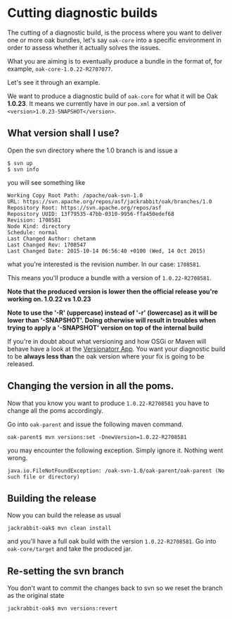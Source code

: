 <!--
   Licensed to the Apache Software Foundation (ASF) under one or more
   contributor license agreements.  See the NOTICE file distributed with
   this work for additional information regarding copyright ownership.
   The ASF licenses this file to You under the Apache License, Version 2.0
   (the "License"); you may not use this file except in compliance with
   the License.  You may obtain a copy of the License at

       http://www.apache.org/licenses/LICENSE-2.0

   Unless required by applicable law or agreed to in writing, software
   distributed under the License is distributed on an "AS IS" BASIS,
   WITHOUT WARRANTIES OR CONDITIONS OF ANY KIND, either express or implied.
   See the License for the specific language governing permissions and
   limitations under the License.
  -->

# Cutting diagnostic builds

The cutting of a diagnostic build, is the process where you want to
deliver one or more oak bundles, let's say `oak-core` into a specific
environment in order to assess whether it actually solves the issues.

What you are aiming is to eventually produce a bundle in the format
of, for example, `oak-core-1.0.22-R2707077`.

Let's see it through an example.

We want to produce a diagnostic build of `oak-core` for what it will
be Oak **1.0.23**. It means we currently have in our `pom.xml` a
version of `<version>1.0.23-SNAPSHOT</version>`.

## What version shall I use?

Open the svn directory where the 1.0 branch is and issue a

    $ svn up
    $ svn info

you will see something like

    Working Copy Root Path: /apache/oak-svn-1.0
    URL: https://svn.apache.org/repos/asf/jackrabbit/oak/branches/1.0
    Repository Root: https://svn.apache.org/repos/asf
    Repository UUID: 13f79535-47bb-0310-9956-ffa450edef68
    Revision: 1708581
    Node Kind: directory
    Schedule: normal
    Last Changed Author: chetanm
    Last Changed Rev: 1708547
    Last Changed Date: 2015-10-14 06:56:40 +0100 (Wed, 14 Oct 2015)

what you're interested is the revision number. In our case: `1708581`.

This means you'll produce a bundle with a version of
`1.0.22-R2708581`.

**Note that the produced version is lower then the official release
  you're working on. 1.0.22 vs 1.0.23**
  
**Note to use the '-R' (uppercase) instead of '-r' (lowercase) as it
  will be lower than '-SNAPSHOT'. Doing otherwise will result in
  troubles when trying to apply a '-SNAPSHOT' version on top of the
  internal build**

If you're in doubt about what versioning and how OSGi or Maven will
behave have a look at the
[Versionatorr App](http://versionatorr.appspot.com/). You want your
diagnostic build to be **always less than** the oak version where your
fix is going to be released.

## Changing the version in all the poms.

Now that you know you want to produce `1.0.22-R2708581` you have to
change all the poms accordingly.

Go into `oak-parent` and issue the following maven command.

    oak-parent$ mvn versions:set -DnewVersion=1.0.22-R2708581

you may encounter the following exception. Simply ignore it. Nothing
went wrong.

    java.io.FileNotFoundException: /oak-svn-1.0/oak-parent/oak-parent (No such file or directory)

## Building the release

Now you can build the release as usual

    jackrabbit-oak$ mvn clean install

and you'll have a full oak build with the version
`1.0.22-R2708581`. Go into `oak-core/target` and take the produced
jar.

## Re-setting the svn branch

You don't want to commit the changes back to svn so we reset the
branch as the original state

    jackrabbit-oak$ mvn versions:revert

